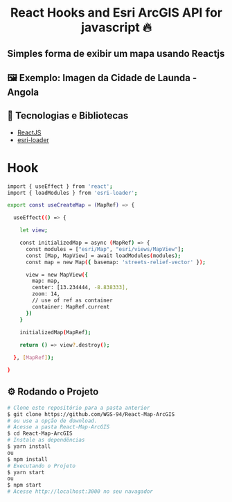 <!-- Logotipo 
<div align="center">
  <img src="./Assets/ignite.png">
</div>-->

<!-- Title -->
<h1 align="center"> React Hooks and Esri ArcGIS API for javascript 🔥 </h1>

<!-- Subtitle -->
<h2> Simples forma de exibir um mapa usando Reactjs </h2>

<!-- Badges 
<p align="center">
  <a href="https://rocketseat.com.br">
    <img alt="Made by Rocketseat" src="https://img.shields.io/badge/made%20by-Rocketseat-%2306b656?style=flat-square">
  </a>
  <img alt="GitHub language count" src="https://img.shields.io/github/languages/count/brunoemferreira/rocketseat-ignite-dt-money?color=%2304D361?style=flat-square">
  <img alt="Repository size" src="https://img.shields.io/github/repo-size/brunoemferreira/rocketseat-ignite-dt-money?style=flat-square">
  <img alt="GitHub last commit" src="https://img.shields.io/github/last-commit/brunoemferreira/rocketseat-ignite-dt-money?style=flat-square">
</p>-->

<!-- Sobre o Projeto
## 🚀 Sobre o Desafio
Nesse desafio, você vai desenvolver uma aplicação de controle de tarefas no estilo to-do list, que contém as seguintes funcionalidades:

- Adicionar uma nova tarefa
- Marcar e desmarcar uma tarefa como concluída
- Remover uma tarefa da listagem
- Mostrar o progresso de conclusão das tarefas
 -->

<!--https://www.figma.com/file/8n9339j7p3LTzWyZdVM9C3/ToDo-List-(Copy)?node-id=43%3A88 

## 🔖 Layout

Você pode visualizar o layout do projeto através [desse link](https://www.figma.com/file/0n0zDN7zbzhRbaEO74Xesx/ToDo-List/duplicate). Lembrando que você  precisa ter uma conta no [Figma](http://figma.com/) para acessá-lo.-->

## 🖼️ Exemplo: Imagen da Cidade de Launda - Angola

<!--
<div align="center">
  <img src="https://github.com/WGS-94/Web-GIS-React/blob/464651cdf9e29343852aa4be97a110514df228cd/src/App.js#L1-L14">
</div>
 -->

## 🧰 Tecnologias e Bibliotecas

* [ReactJS](https://pt-br.reactjs.org/tutorial/tutorial.html)
  <!--* [Vite](https://www.npmjs.com/package/styled-components) - Biblioteca CSS in JS
  * [phosphoricons](https://phosphoricons.com/) - Biblioteca for Icons in JS -->
* [esri-loader](https://github.com/esri/esri-loader)

<!--### Tools para criar API Fake
 * [MirageJS]()
 -->
 
 # Hook
 
```bash
import { useEffect } from 'react';
import { loadModules } from 'esri-loader';

export const useCreateMap = (MapRef) => {

  useEffect(() => {

    let view;

    const initializedMap = async (MapRef) => {
      const modules = ["esri/Map", "esri/views/MapView"];
      const [Map, MapView] = await loadModules(modules);
      const map = new Map({ basemap: 'streets-relief-vector' });

      view = new MapView({
        map: map,
        center: [13.234444, -8.838333],
        zoom: 14,
        // use of ref as container
        container: MapRef.current
      })
    }
    
    initializedMap(MapRef);

    return () => view?.destroy();

  }, [MapRef]);

}
```

## ⚙️ Rodando o Projeto
```bash
# Clone este repositório para a pasta anterior
$ git clone https://github.com/WGS-94/React-Map-ArcGIS
# ou use a opção de download.
# Acesse a pasta React-Map-ArcGIS
$ cd React-Map-ArcGIS
# Instale as dependências
$ yarn install
ou
$ npm install
# Executando o Projeto
$ yarn start 
ou
$ npm start
# Acesse http://localhost:3000 no seu navagador
```
